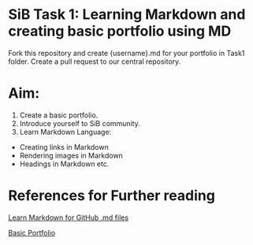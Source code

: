 # SiB Task 1: Learning Markdown and creating basic portfolio using MD

Fork this repository and create {username}.md for your portfolio in Task1 folder.
Create a pull request to our central repository.

# Aim:

1. Create a basic portfolio.
2. Introduce yourself to SiB community.
3. Learn Markdown Language:
  * Creating links in Markdown
  * Rendering images in Markdown
  * Headings in Markdown etc.

# References for Further reading

[Learn Markdown for GitHub .md files](https://github.com/stormsinbrewing/Markdown-for-Documentation)

[Basic Portfolio](Task1/NishkarshRaj)


